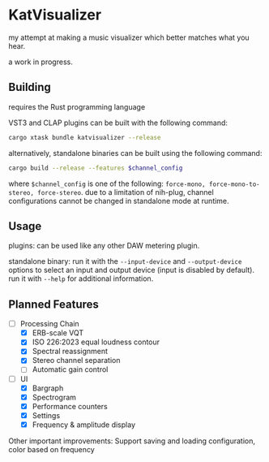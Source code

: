 # KatVisualizer

my attempt at making a music visualizer which better matches what you hear.

a work in progress.

## Building

requires the Rust programming language

VST3 and CLAP plugins can be built with the following command:

```bash
cargo xtask bundle katvisualizer --release
```

alternatively, standalone binaries can be built using the following command:

```bash
cargo build --release --features $channel_config
```

where `$channel_config` is one of the following: `force-mono, force-mono-to-stereo, force-stereo`. due to a limitation of nih-plug, channel configurations cannot be changed in standalone mode at runtime.

## Usage

plugins: can be used like any other DAW metering plugin.

standalone binary: run it with the `--input-device` and `--output-device` options to select an input and output device (input is disabled by default). run it with `--help` for additional information.

## Planned Features

- [ ] Processing Chain
	- [x] ERB-scale VQT
	- [x] ISO 226:2023 equal loudness contour
	- [x] Spectral reassignment
	- [x] Stereo channel separation
	- [ ] Automatic gain control
- [ ] UI
	- [x] Bargraph
	- [x] Spectrogram
	- [x] Performance counters
	- [x] Settings
	- [x] Frequency & amplitude display

Other important improvements: Support saving and loading configuration, color based on frequency